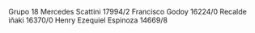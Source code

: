 Grupo 18
Mercedes Scattini 17994/2
Francisco Godoy 16224/0
Recalde iñaki 16370/0
Henry Ezequiel Espinoza 14669/8

